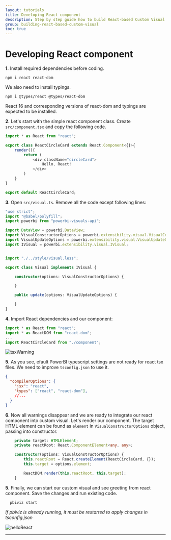 ```yaml
---
layout: tutorials
title: Developing React component
description: Step by step guide how to build React-based Custom Visual
group: building-react-based-custom-visual
toc: true
---
```


# Developing React component

__1.__ Install required dependencies before coding.

```
npm i react react-dom
```

We also need to install typings.

```
npm i @types/react @types/react-dom
```
React 16 and corresponding versions of react-dom and typings are expected to be installed.

__2.__ Let's start with the simple react component class. Create `src/component.tsx` and copy the following code.

  ```typescript
  import * as React from "react";

  export class ReactCircleCard extends React.Component<{}>{
      render(){
          return (
              <div className="circleCard">
                  Hello, React!
              </div>
          )
      }
  }

  export default ReactCircleCard;
  ```

__3.__ Open `src/visual.ts`. Remove all the code except following lines:

  ```typescript
  "use strict";
  import "@babel/polyfill";
  import powerbi from "powerbi-visuals-api";

  import DataView = powerbi.DataView;
  import VisualConstructorOptions = powerbi.extensibility.visual.VisualConstructorOptions;
  import VisualUpdateOptions = powerbi.extensibility.visual.VisualUpdateOptions;
  import IVisual = powerbi.extensibility.visual.IVisual;


  import "./../style/visual.less";

  export class Visual implements IVisual {

      constructor(options: VisualConstructorOptions) {

      }

      public update(options: VisualUpdateOptions) {

      }
  }
  ```

__4.__ Import React dependencies and our component:

  ```typescript
  import * as React from "react";
  import * as ReactDOM from "react-dom";
  ...
  import ReactCircleCard from "./component";
  ```

![tsxWarning](../images/tsxWarning.png)


__5.__ As you see, efault PowerBI typescript settings are not ready for react tsx files. We need to improve `tsconfig.json` to use it. 

  ```json
  {
    "compilerOptions": {
      "jsx": "react",
      "types": ["react", "react-dom"],
      //...
    }
  }
  ```


__6.__ Now all warnings disappear and we are ready to integrate our react component into custom visual. Let's render our component. The target HTML element can be found as `element` in `VisualConstructorOptions` object, passing into constructor.

  ```typescript
      private target: HTMLElement;
      private reactRoot: React.ComponentElement<any, any>;

      constructor(options: VisualConstructorOptions) {
          this.reactRoot = React.createElement(ReactCircleCard, {});
          this.target = options.element;

          ReactDOM.render(this.reactRoot, this.target);
      }
  ```


__5.__ Finally, we can start our custom visual and see greeting from react component. Save the changes and run existing code.

  ```
    pbiviz start
  ```

_If pbiviz is already running, it must be restarted to apply changes in tsconfig.json_

![helloReact](../images/helloReact.png)

---------

